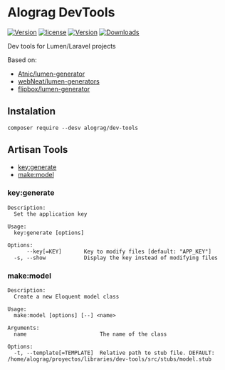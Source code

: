 # Alograg DevTools

[![Version](https://img.shields.io/badge/version-v0.1.7-blue.svg)](https://github.com/alograg/dev-tools) [![license](https://img.shields.io/github/license/alograg/dev-tools.svg)](https://github.com/alograg/dev-tools/blob/master/LICENSE) [![Version](http://img.shields.io/packagist/v/alograg/dev-tools.svg)](https://packagist.org/packages/alograg/dev-tools) [![Downloads](http://img.shields.io/packagist/dm/alograg/dev-tools.svg)](https://packagist.org/packages/alograg/dev-tools)

Dev tools for Lumen/Laravel projects

Based on:
- [Atnic/lumen-generator](https://github.com/Atnic/lumen-generator)
- [webNeat/lumen-generators](https://github.com/webNeat/lumen-generators)
- [flipbox/lumen-generator](https://github.com/flipboxstudio/lumen-generator)

## Instalation

```SH
composer require --desv alograg/dev-tools 
```

## Artisan Tools

- [key:generate](#key:generate)
- [make:model](#make:model)

### key:generate

```
Description:
  Set the application key

Usage:
  key:generate [options]

Options:
      --key[=KEY]       Key to modify files [default: "APP_KEY"]
  -s, --show            Display the key instead of modifying files
```

### make:model

```
Description:
  Create a new Eloquent model class

Usage:
  make:model [options] [--] <name>

Arguments:
  name                       The name of the class

Options:
  -t, --template[=TEMPLATE]  Relative path to stub file. DEFAULT: /home/alograg/proyectos/libraries/dev-tools/src/stubs/model.stub
```
